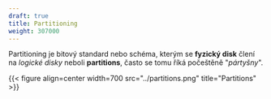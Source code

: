 ```yaml
---
draft: true
title: Partitioning
weight: 307000
---
```


Partitioning je bitový standard nebo schéma, kterým se **fyzický disk** člení na *logické disky* neboli **partitions**, často se tomu říká počeštěně "*pártyšny*".

{{< figure align=center width=700 src="../partitions.png" title="Partitions" >}}